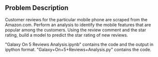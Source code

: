## Problem Description
Customer reviews for the particular mobile phone are scraped from the Amazon.com. 
Perform an analysis to identify the mobile features that are popular among the customers.
Using the review comment and the star rating, build a model to predict the star rating of new reviews.

"Galaxy On 5 Reviews Analysis.ipynb" contains the code and the output in ipython format.
"Galaxy+On+5+Reviews+Analysis.py" contains the code.
